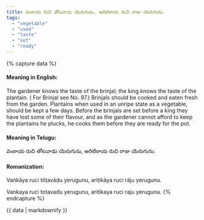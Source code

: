 ```yaml
---
title: వంకాయ రుచి తోటవాడు యెరుగును, అరిటికాయ రుచి రాజు యెరుగును.
tags:
  - "vegetable"
  - "used"
  - "taste"
  - "set"
  - "ready"
---
```


{% capture data %}
#### Meaning in English:
The gardener knows the taste of the brinjal; the king knows the taste of the plantain.
( For Brinjal see No. 97.)
Brinjals should be cooked and eaten fresh from the garden. Plantains when used in an unripe state as a vegetable, should be kept a few days. Before the brinjals are set before a king they have lost some of their flavour, and as the gardener cannot afford to keep the plantains he plucks, he cooks them before they are ready for the pot.

#### Meaning in Telugu:
వంకాయ రుచి తోటవాడు యెరుగును, అరిటికాయ రుచి రాజు యెరుగును.

#### Romanization:
Vaṅkāya ruci tōṭavāḍu yerugunu, ariṭikāya ruci rāju yerugunu.

Vankaya ruci totavadu yerugunu, aritikaya ruci raju yerugunu.
{% endcapture %}

{{ data | markdownify }}

